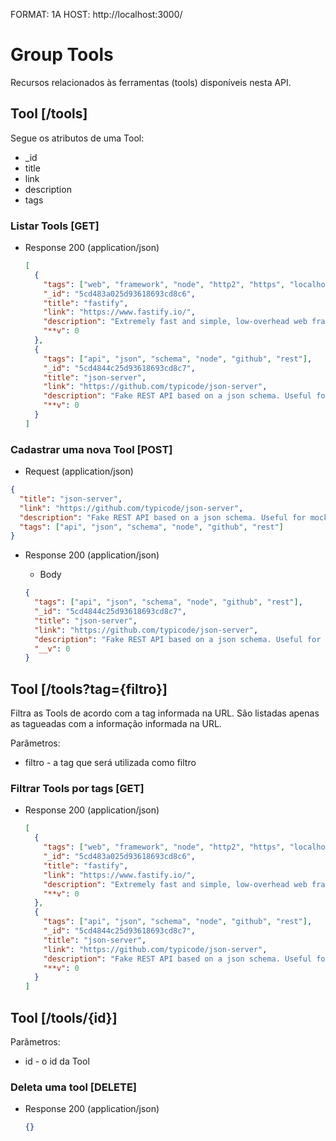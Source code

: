 FORMAT: 1A
HOST: http://localhost:3000/

# Group Tools

Recursos relacionados às ferramentas (tools) disponíveis nesta API.

## Tool [/tools]

Segue os atributos de uma Tool:

- \_id
- title
- link
- description
- tags

### Listar Tools [GET]

- Response 200 (application/json)
  ```json
  [
    {
      "tags": ["web", "framework", "node", "http2", "https", "localhost"],
      "_id": "5cd483a025d93618693cd8c6",
      "title": "fastify",
      "link": "https://www.fastify.io/",
      "description": "Extremely fast and simple, low-overhead web framework for NodeJS. Supports HTTP2.",
      "**v": 0
    },
    {
      "tags": ["api", "json", "schema", "node", "github", "rest"],
      "_id": "5cd4844c25d93618693cd8c7",
      "title": "json-server",
      "link": "https://github.com/typicode/json-server",
      "description": "Fake REST API based on a json schema. Useful for mocking and creating APIs for front-end devs to consume in coding challenges.",
      "**v": 0
    }
  ]
  ```

### Cadastrar uma nova Tool [POST]

- Request (application/json)

```json
{
  "title": "json-server",
  "link": "https://github.com/typicode/json-server",
  "description": "Fake REST API based on a json schema. Useful for mocking and creating APIs for front-end devs to consume in coding challenges.",
  "tags": ["api", "json", "schema", "node", "github", "rest"]
}
```

- Response 200 (application/json)

  - Body

  ```json
  {
    "tags": ["api", "json", "schema", "node", "github", "rest"],
    "_id": "5cd4844c25d93618693cd8c7",
    "title": "json-server",
    "link": "https://github.com/typicode/json-server",
    "description": "Fake REST API based on a json schema. Useful for mocking and creating APIs for front-end devs to consume in coding challenges.",
    "__v": 0
  }
  ```

## Tool [/tools?tag={filtro}]

Filtra as Tools de acordo com a tag informada na URL. São listadas apenas as tagueadas com a informação informada na URL.

Parâmetros:

- filtro - a tag que será utilizada como filtro

### Filtrar Tools por tags [GET]

- Response 200 (application/json)
  ```json
  [
    {
      "tags": ["web", "framework", "node", "http2", "https", "localhost"],
      "_id": "5cd483a025d93618693cd8c6",
      "title": "fastify",
      "link": "https://www.fastify.io/",
      "description": "Extremely fast and simple, low-overhead web framework for NodeJS. Supports HTTP2.",
      "**v": 0
    },
    {
      "tags": ["api", "json", "schema", "node", "github", "rest"],
      "_id": "5cd4844c25d93618693cd8c7",
      "title": "json-server",
      "link": "https://github.com/typicode/json-server",
      "description": "Fake REST API based on a json schema. Useful for mocking and creating APIs for front-end devs to consume in coding challenges.",
      "**v": 0
    }
  ]
  ```

## Tool [/tools/{id}]

Parâmetros:

- id - o id da Tool

### Deleta uma tool [DELETE]

- Response 200 (application/json)
  ````json
  {}
  ````
